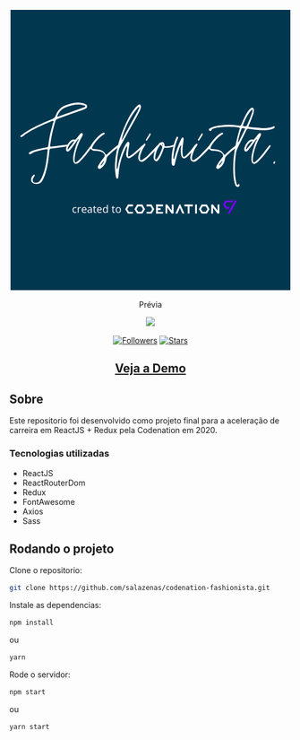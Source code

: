<div align="center">

![](fashionista.png)

Prévia

![](previa.gif)

</div>

<div align="center">

[![Followers](https://img.shields.io/github/followers/salazenas?style=social)](https://github.com/salazenas)
[![Stars](https://img.shields.io/github/stars/salazenas/fashionista?style=social)](#)

## [Veja a Demo](https://fabio-fashionista.netlify.app/)

</div>

## Sobre

Este repositorio foi desenvolvido como projeto final para a aceleração de carreira em ReactJS + Redux pela Codenation em 2020.

### Tecnologias utilizadas

- ReactJS
- ReactRouterDom
- Redux
- FontAwesome
- Axios
- Sass

## Rodando o projeto

Clone o repositorio:

```bash
git clone https://github.com/salazenas/codenation-fashionista.git
```

Instale as dependencias:

```bash
npm install
```

ou

```bash
yarn
```

Rode o servidor:

```bash
npm start
```

ou

```bash
yarn start
```
